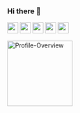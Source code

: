 ### Hi there 👋

<a href="https://www.facebook.com/theresureishope"><img src="https://img.shields.io/badge/facebook-%231DA1F2.svg?&style=for-the-badge&logo=facebook&logoColor=white" height=25></a> 
<a href="https://www.linkedin.com/in/ankurgajurel"><img src="https://img.shields.io/badge/linkedin-%230077B5.svg?&style=for-the-badge&logo=linkedin&logoColor=white" height=25></a> 
<a href="https://www.instagram.com/theresureishope/"><img src="https://img.shields.io/badge/instagram-%23E4405F.svg?&style=for-the-badge&logo=instagram&logoColor=white" height=25></a> 
<a href="https://www.twitter.com/ankurgajurel/"><img src="https://img.shields.io/badge/Twitter-1DA1F2?style=for-the-badge&logo=twitter&logoColor=white" height=25></a> 
<a href="mailto:ankurgajurel02@gmail.com"><img src="https://img.shields.io/badge/gmail-%2312100E.svg?&style=for-the-badge&logo=gmail&logoColor=white" height=25></a>


<img align="left" height="150vh" alt="Profile-Overview"
                src="https://github-readme-streak-stats.herokuapp.com/?user=ankurgajurel&theme=tokyonight" />
